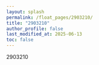 ```yaml
---
layout: splash
permalink: /float_pages/2903210/
title: "2903210"
author_profile: false
last_modified_at: 2025-06-13
toc: false
---
```

 
2903210
